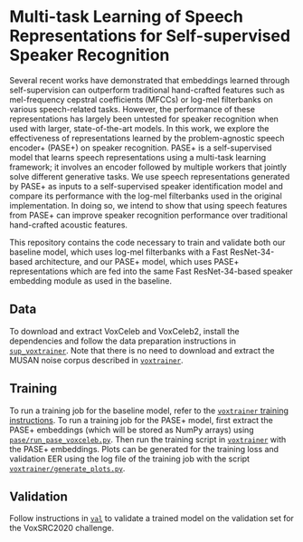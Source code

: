 # Multi-task Learning of Speech Representations for Self-supervised Speaker Recognition

Several recent works have demonstrated that embeddings learned through self-supervision can outperform traditional hand-crafted features such as mel-frequency cepstral coefficients (MFCCs) or log-mel filterbanks on various speech-related tasks. However, the performance of these representations has largely been untested for speaker recognition when used with larger, state-of-the-art models. In this work, we explore the effectiveness of representations learned by the problem-agnostic speech encoder+ (PASE+) on speaker recognition. PASE+ is a self-supervised model that learns speech representations using a multi-task learning framework; it involves an encoder followed by multiple workers that jointly solve different generative tasks. We use speech representations generated by PASE+ as inputs to a self-supervised speaker identification model and compare its performance with the log-mel filterbanks used in the original implementation. In doing so, we intend to show that using speech features from PASE+ can improve speaker recognition performance over traditional hand-crafted acoustic features.

This repository contains the code necessary to train and validate both our baseline model, which uses log-mel filterbanks with a Fast ResNet-34-based architecture, and our PASE+ model, which uses PASE+ representations which are fed into the same Fast ResNet-34-based speaker embedding module as used in the baseline.

## Data
To download and extract VoxCeleb and VoxCeleb2, install the dependencies and follow the data preparation instructions in [`sup_voxtrainer`](https://github.com/dylandoblar/ss-speaker-rec/tree/main/sup_voxtrainer).  Note that there is no need to download and extract the MUSAN noise corpus described in [`voxtrainer`](https://github.com/dylandoblar/ss-speaker-rec/tree/main/voxtrainer).

## Training
To run a training job for the baseline model, refer to the [`voxtrainer` training instructions](https://github.com/dylandoblar/ss-speaker-rec/tree/main/voxtrainer#training-example).  To run a training job for the PASE+ model, first extract the PASE+ embeddings (which will be stored as NumPy arrays) using [`pase/run_pase_voxceleb.py`](https://github.com/dylandoblar/ss-speaker-rec/blob/main/pase/run_pase_voxceleb.py).  Then run the training script in [`voxtrainer`](https://github.com/dylandoblar/ss-speaker-rec/tree/main/voxtrainer) with the PASE+ embeddings.  Plots can be generated for the training loss and validation EER using the log file of the training job with the script [`voxtrainer/generate_plots.py`](https://github.com/dylandoblar/ss-speaker-rec/blob/main/voxtrainer/generate_plots.py).

## Validation
Follow instructions in [`val`](https://github.com/dylandoblar/ss-speaker-rec/tree/main/val) to validate a trained model on the validation set for the VoxSRC2020 challenge.
